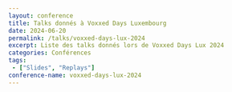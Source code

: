 ```yaml
---
layout: conference
title: Talks donnés à Voxxed Days Luxembourg
date: 2024-06-20
permalink: /talks/voxxed-days-lux-2024
excerpt: Liste des talks donnés lors de Voxxed Days Lux 2024
categories: Conférences
tags: 
 - ["Slides", "Replays"]
conference-name: voxxed-days-lux-2024
---
```

